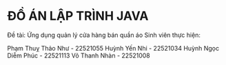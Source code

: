 # ĐỒ ÁN LẬP TRÌNH JAVA
Đề tài: Ứng dụng quản lý cửa hàng bán quần áo Sinh viên thực hiện:

Phạm Thuỵ Thảo Như - 22521055
Huỳnh Yến Nhi - 22521034
Huỳnh Ngọc Diễm Phúc - 22521113
Võ Thanh Nhàn - 22521008

